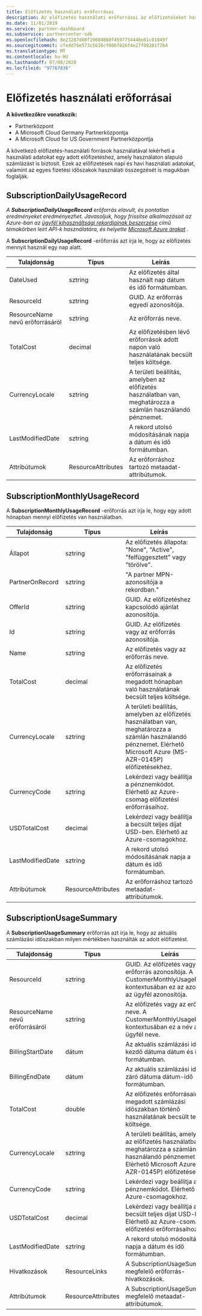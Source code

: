 ```yaml
---
title: Előfizetés használati erőforrásai
description: Az előfizetés használati erőforrásai az előfizetéseket használati alapú számlázással írják le. Ezek az előfizetések napi és havi használati adatokat, valamint az egyes fizetési időszakok használati összegzését is magukban foglalják.
ms.date: 11/01/2019
ms.service: partner-dashboard
ms.subservice: partnercenter-sdk
ms.openlocfilehash: 8e23287d80f19084860f4597754448e81c01049f
ms.sourcegitcommit: cfedd76e573c5616cf006f826f4e27f08281f7b4
ms.translationtype: MT
ms.contentlocale: hu-HU
ms.lasthandoff: 07/08/2020
ms.locfileid: "97767836"
---
```

# <a name="subscription-usage-resources"></a>Előfizetés használati erőforrásai

**A következőkre vonatkozik:**

- Partnerközpont
- A Microsoft Cloud Germany Partnerközpontja
- A Microsoft Cloud for US Government Partnerközpontja

A következő előfizetés-használati források használatával lekérheti a használati adatokat egy adott előfizetéshez, amely használaton alapuló számlázást is biztosít. Ezek az előfizetések napi és havi használati adatokat, valamint az egyes fizetési időszakok használati összegzését is magukban foglalják.

## <a name="subscriptiondailyusagerecord"></a>SubscriptionDailyUsageRecord

*A **SubscriptionDailyUsageRecord** erőforrás elavult, és pontatlan eredményeket eredményezhet. Javasoljuk, hogy frissítse alkalmazásait az Azure-ban az [ügyfél kihasználtsági rekordjainak beszerzése](get-a-customer-s-utilization-record-for-azure.md) című témakörben leírt API-k használatára, és helyette [Microsoft Azure árakat](get-prices-for-microsoft-azure.md) .*

A **SubscriptionDailyUsageRecord** -erőforrás azt írja le, hogy az előfizetés mennyit használ egy nap alatt.

| Tulajdonság         | Típus               | Leírás                                                                                   |
|------------------|--------------------|-----------------------------------------------------------------------------------------------|
| DateUsed         | sztring             | Az előfizetés által használt nap dátum és idő formátumban.                                 |
| ResourceId       | sztring             | GUID. Az erőforrás egyedi azonosítója.                                                          |
| ResourceName nevű erőforrásáról     | sztring             | Az erőforrás neve.                                                                     |
| TotalCost        | decimal             | Az előfizetésben lévő erőforrások adott napon való használatának becsült teljes költsége.     |
| CurrencyLocale   | sztring             | A területi beállítás, amelyben az előfizetés használatban van, meghatározza a számlán használandó pénznemet. |
| LastModifiedDate | sztring             | A rekord utolsó módosításának napja a dátum és idő formátumban.                             |
| Attribútumok       | ResourceAttributes | Az erőforráshoz tartozó metaadat-attribútumok.                                        |

## <a name="subscriptionmonthlyusagerecord"></a>SubscriptionMonthlyUsageRecord

A **SubscriptionMonthlyUsageRecord** -erőforrás azt írja le, hogy egy adott hónapban mennyi előfizetés van használatban.

| Tulajdonság         | Típus               | Leírás                                                                                   |
|------------------|--------------------|-----------------------------------------------------------------------------------------------|
| Állapot           | sztring             | Az előfizetés állapota: "None", "Active", "felfüggesztett" vagy "törölve".                  |
| PartnerOnRecord  | sztring             | "A partner MPN-azonosítója a rekordban."                                                        |
| OfferId          | sztring             | GUID. Az előfizetéshez kapcsolódó ajánlat azonosítója.                                       |
| Id               | sztring             | GUID. Az előfizetés vagy az erőforrás azonosítója.                                                 |
| Name             | sztring             | Az előfizetés vagy az erőforrás neve.                                                     |
| TotalCost        | decimal             | Az előfizetés erőforrásainak a megadott hónapban való használatának becsült teljes költsége.   |
| CurrencyLocale   | sztring             | A területi beállítás, amelyben az előfizetés használatban van, meghatározza a számlán használandó pénznemet. Elérhető Microsoft Azure (MS-AZR-0145P) előfizetésekhez. |
| CurrencyCode     | sztring             | Lekérdezi vagy beállítja a pénznemkódot. Elérhető az Azure-csomag előfizetési erőforrásaihoz.                                         |
| USDTotalCost     | decimal             | Lekérdezi vagy beállítja a becsült teljes díjat USD-ben. Elérhető az Azure-csomagokhoz.                                         |
| LastModifiedDate | sztring             | A rekord utolsó módosításának napja a dátum és idő formátumban.                             |
| Attribútumok       | ResourceAttributes | Az erőforráshoz tartozó metaadat-attribútumok.                                        |

## <a name="subscriptionusagesummary"></a>SubscriptionUsageSummary

A **SubscriptionUsageSummary** erőforrás azt írja le, hogy az aktuális számlázási időszakban milyen mértékben használták az adott előfizetést.

| Tulajdonság         | Típus               | Leírás                                                                                                            |
|------------------|--------------------|------------------------------------------------------------------------------------------------------------------------|
| ResourceId       | sztring             | GUID. Az előfizetés vagy az erőforrás azonosítója. A CustomerMonthlyUsageRecord kontextusában ez az azonosító az ügyfél azonosítója. |
| ResourceName nevű erőforrásáról     | sztring             | Az előfizetés vagy az erőforrás neve. A CustomerMonthlyUsageRecord kontextusában ez a név az ügyfél neve. |
| BillingStartDate | dátum               | Az aktuális számlázási időszak kezdő dátuma dátum és idő formátumban.                                                     |
| BillingEndDate   | dátum               | Az aktuális számlázási időszak záró dátuma dátum-idő formátumban.                                                       |
| TotalCost        | double             | Az előfizetés erőforrásainak a megadott számlázási időszakban történő használatának becsült teljes költsége.               |
| CurrencyLocale   | sztring             | A területi beállítás, amelyben az előfizetés használatban van, meghatározza a számlán használandó pénznemet. Elérhető Microsoft Azure (MS-AZR-0145P) előfizetésekhez. |
| CurrencyCode   | sztring             | Lekérdezi vagy beállítja a pénznemkódot. Elérhető az Azure-csomagokhoz.                                         |
| USDTotalCost   | decimal             | Lekérdezi vagy beállítja a becsült teljes díjat USD-ben. Elérhető az Azure-csomag előfizetési erőforrásaihoz.                                         |
| LastModifiedDate | sztring             | A rekord utolsó módosításának napja a dátum és idő formátumban.                                                      |
| Hivatkozások            | ResourceLinks      | A SubscriptionUsageSummary megfelelő erőforrás-hivatkozások.                                                      |
| Attribútumok       | ResourceAttributes | A SubscriptionUsageSummary megfelelő metaadat-attribútumok.                                                 |
